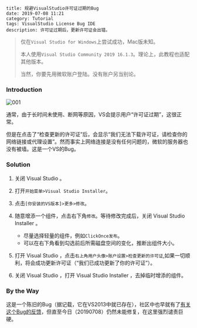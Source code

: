 ```
title: 规避VisualStudio许可证过期的Bug
date: 2019-07-08 11:21
category: Tutorial
tags: VisualStudio License Bug IDE
description: 许可证过期后，更新许可证会出错。
```

> 仅在`Visual Studio for Windows`上尝试成功，Mac版未知。
>
> 本人使用`Visual Studio Community 2019 16.1.3`。理论上，此教程也适配其他版本。
>
> 当然，你要先用微软账户登陆。没有账户另当别论。

### Introduction

![001](/res/20190708-112148-001.webp)

通常，由于长时间未使用、断网等原因，VS会提示用户“许可证过期”，这很正常。

但是在点击了“检查更新的许可证”后，会显示“我们无法下载许可证，请检查你的网络链接或代理设置”。然而事实上网络连接是没有任何问题的，微软的服务器也没有被墙。这是一个VS的Bug。

### Solution

1. 关闭 Visual Studio 。

2. 打开`开始菜单>Visual Studio Installer`。

3. 点击`[你安装的VS版本]>更多>修改`。

4. 随意增添一个组件，点击右下角`修改`。等待修改完成后，关闭 Visual Studio Installer 。
    * 尽量选择轻量的组件，例如`ClickOnce发布`。
    * 可以在右下角看到勾选前后所需磁盘空间的变化，推断出组件大小。

5. 打开 Visual Studio ，点击`右上角用户头像>账户设置>检查更新的许可证`,如果一切顺利，将会成功更新许可证（“我们已成功更新了你的许可证”）。

6. 关闭 Visual Studio ，打开 Visual Studio Installer ，去掉临时增添的组件。

### By the Way

这是一个陈旧的Bug（据记载，它在VS2013中就已存在），社区中也早就有了[有关这个Bug的反馈](https://developercommunity.visualstudio.com/content/problem/69380/unable-to-update-license-1.html)，但直至今日（20190708）仍然未能修复，在这里强烈谴责巨硬。

